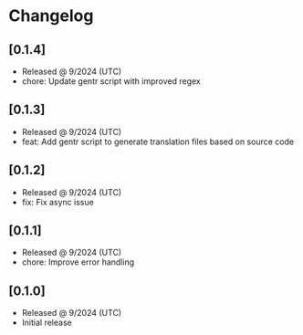 # Changelog

## [0.1.4]

- Released @ 9/2024 (UTC)
- chore: Update gentr script with improved regex

## [0.1.3]

- Released @ 9/2024 (UTC)
- feat: Add gentr script to generate translation files based on source code

## [0.1.2]

- Released @ 9/2024 (UTC)
- fix: Fix async issue

## [0.1.1]

- Released @ 9/2024 (UTC)
- chore: Improve error handling

## [0.1.0]

- Released @ 9/2024 (UTC)
- Initial release
